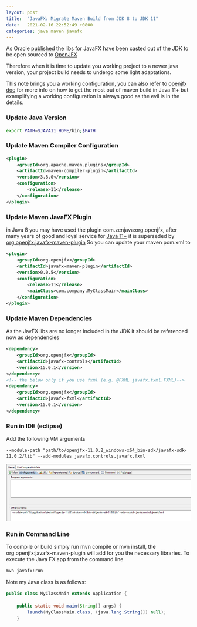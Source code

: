 ```yaml
---
layout: post
title:  "JavaFX: Migrate Maven Build from JDK 8 to JDK 11"
date:   2021-02-16 22:52:49 +0800
categories: java maven javafx
---
```

As Oracle [published][javafx-oracle] the libs for JavaFX have been casted out of the JDK to be open sourced to [OpenJFX][javafx-openjfx]

Therefore when it is time to update you working project to a newer java version, your project build needs to undergo some light adaptations.

This note brings you a working configuration, you can also refer to [openjfx doc][javafx-maven] for more info on how to get the most out of maven build in Java 11+ but examplifying a working configuration is always good as the evil is in the details.
### Update Java Version
```bash
export PATH=$JAVA11_HOME/bin;$PATH
```

### Update Maven Compiler Configuration
```xml
<plugin>
	<groupId>org.apache.maven.plugins</groupId>
	<artifactId>maven-compiler-plugin</artifactId>
	<version>3.8.0</version>
	<configuration>
		<release>11</release>
	</configuration>
</plugin>
```

### Update Maven JavaFX Plugin
in Java 8 you may have used the plugin com.zenjava:org.openjfx, after many years of good and loyal service for [Java 11+][openjdk] it is superseded by [org.openjfx:javafx-maven-plugin][javafx-maven-plugin]
So you can update your maven pom.xml to
```xml
<plugin>
	<groupId>org.openjfx</groupId>
	<artifactId>javafx-maven-plugin</artifactId>
	<version>0.0.5</version>
	<configuration>
		<release>11</release>
		<mainClass>com.company.MyClassMain</mainClass>
	</configuration>
</plugin>
```

### Update Maven Dependencies
As the JavFX libs are no longer included in the JDK it should be referenced now as dependencies
```xml
<dependency>
	<groupId>org.openjfx</groupId>
	<artifactId>javafx-controls</artifactId>
	<version>15.0.1</version>
</dependency>
<!-- the below only if you use fxml (e.g. @FXML javafx.fxml.FXML)-->
<dependency>
	<groupId>org.openjfx</groupId>
	<artifactId>javafx-fxml</artifactId>
	<version>15.0.1</version>
</dependency>
```

### Run in IDE (eclipse)
Add the following VM arguments
```
--module-path "path/to/openjfx-11.0.2_windows-x64_bin-sdk/javafx-sdk-11.0.2/lib" --add-modules javafx.controls,javafx.fxml
```
![eclipse configuration](/assets/2021-02-16-javafx-eclipse.png)

### Run in Command Line
To compile or build simply run mvn compile or mvn install, the org.openjfx:javafx-maven-plugin will add for you the necessary libraries.
To execute the Java FX app from the command line
```bash
mvn javafx:run
```

Note my Java class is as follows:
```java
public class MyClassMain extends Application {

    public static void main(String[] args) {
        launch(MyClassMain.class, (java.lang.String[]) null);
    }
```

[javafx-oracle]: <https://www.oracle.com/fr/java/technologies/javase/javafx-overview.html>
[javafx-openjfx]: <https://openjfx.io/>
[javafx-maven]:   <https://openjfx.io/openjfx-docs/#maven>
[javafx-maven-plugin]: <https://github.com/openjfx/javafx-maven-plugin>
[openjdk]: <https://openjdk.java.net/projects/jdk/11/>
